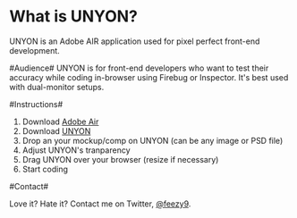 What is UNYON?
==========

UNYON is an Adobe AIR application used for pixel perfect front-end development.

#Audience#
UNYON is for front-end developers who want to test their accuracy while coding in-browser using Firebug or Inspector. It's best used with dual-monitor setups.

#Instructions#

1. Download [Adobe Air](http://www.adobe.com/products/air/)
2. Download [UNYON](https://github.com/feezy9/Unyon)
3. Drop an your mockup/comp on UNYON (can be any image or PSD file) 
4. Adjust UNYON's tranparency
5. Drag UNYON over your browser (resize if necessary)
6. Start coding

#Contact#

Love it? Hate it? Contact me on Twitter, [@feezy9](http://twitter.com/feezy9).
